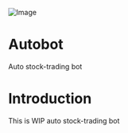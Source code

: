 ![Image](github.com/KyungWonPark/Autobot/blob/master/assets/Autobots.jpg?raw=true)

# Autobot
Auto stock-trading bot

# Introduction
This is WIP auto stock-trading bot
